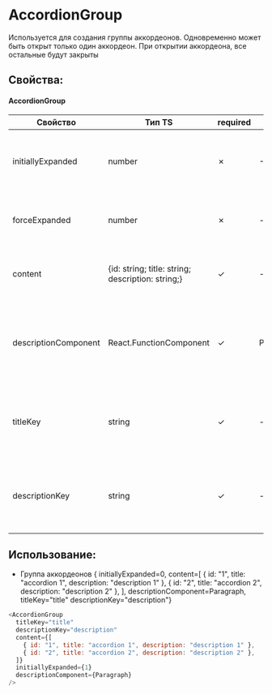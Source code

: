 # AccordionGroup

Используется для создания группы аккордеонов. Одновременно может быть открыт только один аккордеон. При открытии аккордеона, все остальные будут закрыты

## Свойства:

#### AccordionGroup

| Свойство             | Тип TS                                            | required | default   | Описание                                                              |
| -------------------- | ------------------------------------------------- | -------- | --------- | --------------------------------------------------------------------- |
| initiallyExpanded    | number                                            | ✗        | -1        | индекс аккордеона, который следует раскрыть изначально                |
| forceExpanded        | number                                            | ✗        | -         | Пропса которая позволяет раскрыть аккордеон                           |
| content              | {id: string; title: string; description: string;} | ✓        | -         | Данные которые необходимо поместить в Accordion                       |
| descriptionComponent | React.FunctionComponent                           | ✓        | Paragraph | Компонент в который будет обернуто поле description из пропсы content |
| titleKey             | string                                            | ✓        | -         | ключ, по которому можно взять данные из content для заголовка         |
| descriptionKey       | string                                            | ✓        | -         | ключ, по которому можно взять данные из content для описания          |

## Использование:

- Группа аккордеонов { initiallyExpanded=0, content=[
  { id: "1", title: "accordion 1", description: "description 1" },
  { id: "2", title: "accordion 2", description: "description 2" },
  ], descriptionComponent=Paragraph, titleKey="title"
  descriptionKey="description"}

```js
<AccordionGroup
  titleKey="title"
  descriptionKey="description"
  content={[
    { id: "1", title: "accordion 1", description: "description 1" },
    { id: "2", title: "accordion 2", description: "description 2" },
  ]}
  initiallyExpanded={1}
  descriptionComponent={Paragraph}
/>
```
